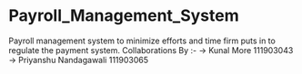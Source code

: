 # Payroll_Management_System
Payroll management system to minimize efforts and time firm puts in to regulate the payment system.
Collaborations By :- 
  -> Kunal More             111903043
  -> Priyanshu Nandagawali  111903065
